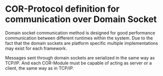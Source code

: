 # COR-Protocol definition for communication over Domain Socket

Domain socket communication method is designed for good performance communication between different runtimes within the system. Due to the fact that the domain sockets are platform specific multiple implementations may exist for each framework.

Messages sent through domain sockets are serialized in the same way as TCP/IP. And each COR-Module must be capable of acting as server or a client, the same way as in TCP/IP.
